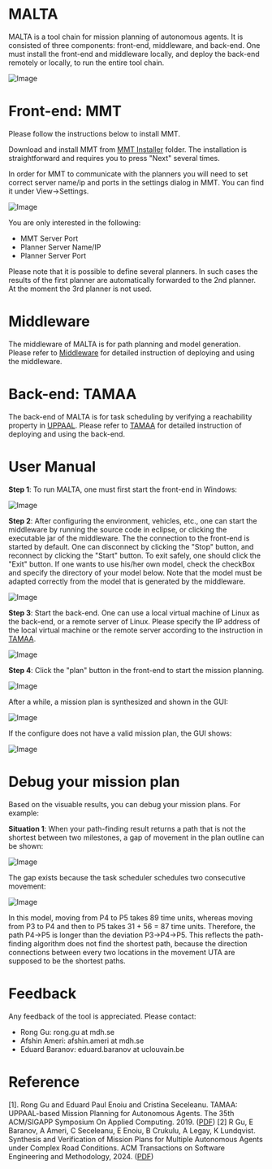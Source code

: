 # MALTA
MALTA is a tool chain for mission planning of autonomous agents. It is consisted of three components: front-end, middleware, and back-end. One must install the front-end and middleware locally, and deploy the back-end remotely or locally, to run the entire tool chain.

![Image](res/toolchain_structure.png "Architecture of MALTA")

# Front-end: MMT
Please follow the instructions below to install MMT.

Download and install MMT from [MMT Installer](https://github.com/rgu01/MALTA/tree/main/MMT%20Installer) folder. The installation is straightforward and requires you to press "Next" several times.

In order for MMT to communicate with the planners you will need to set correct server name/ip and ports in the settings dialog in MMT. You can find it under View->Settings.

![Image](res/MmtSettings.png "MMT Settings")

You are only interested in the following:
- MMT Server Port
- Planner Server Name/IP
- Planner Server Port

Please note that it is possible to define several planners. In such cases the results of the first planner are automatically forwarded to the 2nd planner. At the moment the 3rd planner is not used.

# Middleware
The middleware of MALTA is for path planning and model generation. Please refer to [Middleware](https://github.com/rgu01/TAMAA-DALi) for detailed instruction of deploying and using the middleware.

# Back-end: TAMAA
The back-end of MALTA is for task scheduling by verifying a reachability property in [UPPAAL](https://uppaal.org/). Please refer to [TAMAA](https://github.com/rgu01/TAMAA) for detailed instruction of deploying and using the back-end.

# User Manual
**Step 1**: To run MALTA, one must first start the front-end in Windows:

![Image](res/MMT.png "Front-end GUI")

**Step 2**: After configuring the environment, vehicles, etc., one can start the middleware by running the source code in eclipse, or clicking the executable jar of the middleware. The the connection to the front-end is started by default. One can disconnect by clicking the "Stop" button, and reconnect by clicking the "Start" button. To exit safely, one should click the "Exit" button. If one wants to use his/her own model, check the checkBox and specify the directory of your model below. Note that the model must be adapted correctly from the model that is generated by the middleware.

![Image](res/middleware.png "Middleware GUI")

**Step 3**: Start the back-end. One can use a local virtual machine of Linux as the back-end, or a remote server of Linux. Please specify the IP address of the local virtual machine or the remote server according to the instruction in [TAMAA](https://github.com/rgu01/TAMAA).

![Image](res/TAMAA.png "Back-end GUI")

**Step 4**: Click the "plan" button in the front-end to start the mission planning.

![Image](res/Run.png "Run planning")

After a while, a mission plan is synthesized and shown in the GUI:

![Image](res/exp_v2_result.png "Result planning")

If the configure does not have a valid mission plan, the GUI shows:

![Image](res/Fail.png "Fail")

# Debug your mission plan

Based on the visuable results, you can debug your mission plans. For example:

**Situation 1**: When your path-finding result returns a path that is not the shortest between two milestones, a gap of movement in the plan outline can be shown:

![Image](res/Bug_consecutive_movement_outline.png "A gap between a task execution and a movement")

The gap exists because the task scheduler schedules two consecutive movement:

![Image](res/Bug_consecutive_movement_model.png "Two consecutive movement in the model")

In this model, moving from P4 to P5 takes 89 time units, whereas moving from P3 to P4 and then to P5 takes 31 + 56 = 87 time units. Therefore, the path P4->P5 is longer than the deviation P3->P4->P5. This reflects the path-finding algorithm does not find the shortest path, because the direction connections between every two locations in the movement UTA are supposed to be the shortest paths.

# Feedback

Any feedback of the tool is appreciated. Please contact: 

- Rong Gu: rong.gu at mdh.se
- Afshin Ameri: afshin.ameri at mdh.se
- Eduard Baranov: eduard.baranov at uclouvain.be

# Reference
[1]. Rong Gu and Eduard Paul Enoiu and Cristina Seceleanu. TAMAA: UPPAAL-based Mission Planning for Autonomous Agents. The 35th ACM/SIGAPP Symposium On Applied Computing. 2019. ([PDF](http://www.es.mdh.se/publications/5685-TAMAA__UPPAAL_based_Mission_Planning_for_Autonomous_Agents))
[2] R Gu, E Baranov, A Ameri, C Seceleanu, E Enoiu, B Crukulu, A Legay, K Lundqvist. Synthesis and Verification of Mission Plans for Multiple Autonomous Agents under Complex Road Conditions. ACM Transactions on Software Engineering and Methodology, 2024. ([PDF](https://drive.google.com/file/d/1h0v2i3mmcU8RSsTHyBc1DnSw2IrCF_xZ/view))
